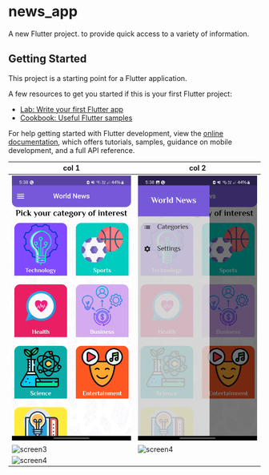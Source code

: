 # news_app

A new Flutter project.
to provide quick access to a variety of information.

## Getting Started

This project is a starting point for a Flutter application.

A few resources to get you started if this is your first Flutter project:

- [Lab: Write your first Flutter app](https://docs.flutter.dev/get-started/codelab)
- [Cookbook: Useful Flutter samples](https://docs.flutter.dev/cookbook)

For help getting started with Flutter development, view the
[online documentation](https://docs.flutter.dev/), which offers tutorials,
samples, guidance on mobile development, and a full API reference.

| col 1      | col 2      |
|------------|-------------|
| ![screen1](assets/images/Screenshot_20240621_053824.jpg) |![screen2](assets/images/Screenshot_20240621_053827.jpg) |
|![screen3](Screenshot_20240621_053831.jpg)|![screen4](Screenshot_20240621_053848.jpg)|
|![screen4](Screenshot_20240621_053906.jpg)|    |

